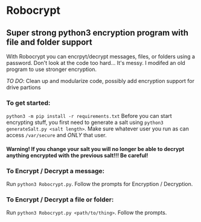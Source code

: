 # Robocrypt
## Super strong python3 encryption program with file and folder support

With Robocrypt you can encrpyt/decrypt messages, files, or folders using a password.
Don't look at the code too hard... It's messy. I modifed an old program to use stronger encryption.

_TO DO_: Clean up and modularize code, possibly add encryption support for drive partions

### To get started:
`python3 -m pip install -r requirements.txt`
Before you can start encrypting stuff, you first need to generate a salt using `python3 generateSalt.py <salt length>`. Make sure whatever user you run as can access `/var/secure` and *ONLY* that user.
#### Warning! If you change your salt you will no longer be able to decrypt anything encrypted with the previous salt!!! Be careful!

### To Encrypt / Decrypt a message:
Run `python3 Robocrypt.py`. Follow the prompts for Encryption / Decryption.

### To Encrypt / Decrypt a file or folder:
Run `python3 Robocrypt.py <path/to/thing>`. Follow the prompts.
